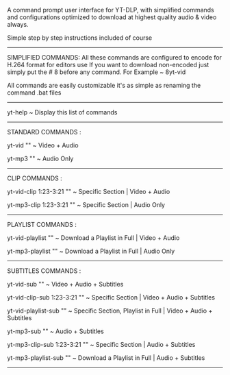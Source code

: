A command prompt user interface for YT-DLP, with simplified commands and configurations optimized to download at highest quality audio & video always.

Simple step by step instructions included of course

----------------------------

SIMPLIFIED COMMANDS:
All these commands are configured to encode for H.264 format for editors use
If you want to download non-encoded just simply put the # 8 before any command. For Example  ~  8yt-vid

All commands are easily customizable it's as simple as renaming the command .bat files 

----------------------------

yt-help                               ~ Display this list of commands

----------------------------

STANDARD COMMANDS :

yt-vid "<URL>"                        ~     Video + Audio

yt-mp3 "<URL>"                        ~     Audio Only

----------------------------

CLIP COMMANDS :

yt-vid-clip 1:23-3:21 "<URL>"         ~     Specific Section  |  Video + Audio 

yt-mp3-clip 1:23-3:21 "<URL>"         ~     Specific Section  |  Audio Only 

----------------------------

PLAYLIST COMMANDS :

yt-vid-playlist "<URL>"               ~     Download a Playlist in Full  |  Video + Audio 

yt-mp3-playlist "<URL>"               ~     Download a Playlist in Full  |  Audio Only

----------------------------

SUBTITLES COMMANDS :

yt-vid-sub "<URL>"                    ~     Video + Audio + Subtitles

yt-vid-clip-sub 1:23-3:21 "<URL>"     ~     Specific Section  |  Video + Audio + Subtitles

yt-vid-playlist-sub "<URL>"           ~     Specific Section, Playlist in Full  |  Video + Audio + Subtitles

yt-mp3-sub "<URL>"                    ~     Audio + Subtitles

yt-mp3-clip-sub 1:23-3:21 "<URL>"     ~     Specific Section  |  Audio + Subtitles

yt-mp3-playlist-sub "<URL>"           ~     Download a Playlist in Full  |  Audio + Subtitles

----------------------------




